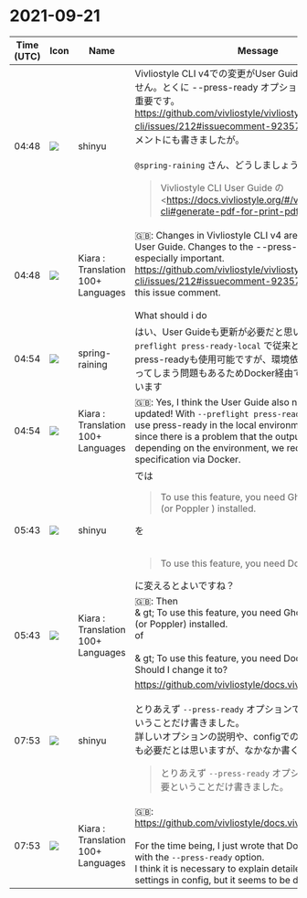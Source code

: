 # 2021-09-21

|Time (UTC)|Icon|Name|Message|
|---|---|---|---|
|04:48|![](https://avatars.slack-edge.com/2018-04-27/354445776386_e258f5ed5ba887b08668_72.jpg)|shinyu|Vivliostyle CLI v4での変更がUser Guideに反映されていません。とくに --press-ready オプションについての変更は重要です。<br><https://github.com/vivliostyle/vivliostyle-cli/issues/212#issuecomment-923578578> このissueコメントにも書きましたが。<br><br>`@spring-raining` さん、どうしましょう<br><blockquote>Vivliostyle CLI User Guide の <https://docs.vivliostyle.org/#/vivliostyle-cli#generate-pdf-for-print-pdfx-1a-format|Generate PDF for print (PDF/X-1a format)> には、<br><br><blockquote>You can use vivliostyle build command with the `--press-ready` option to output in PDF/X-1a format suitable for printing.<br><br>To use this feature, you need Ghostscript and Xpdf (or Poppler ) installed. Here's how to install them on major operating systems:</blockquote>とありますが、これは Vivliostyle CLI v4.0以降では修正が必要ですね？</blockquote>|
|04:48|![](https://avatars.slack-edge.com/2021-08-02/2324149410423_2aa7423c4133ecb9f168_72.png)|Kiara : Translation 100+ Languages|🇬🇧: Changes in Vivliostyle CLI v4 are not reflected in the User Guide. Changes to the --press-ready option are especially important.<br><https://github.com/vivliostyle/vivliostyle-cli/issues/212#issuecomment-923578578> As I wrote in this issue comment.<br><br> What should i do|
|04:54|![](https://secure.gravatar.com/avatar/1ac180f0868137292905c311b5fff781.jpg?s=72&d=https%3A%2F%2Fa.slack-edge.com%2Fdf10d%2Fimg%2Favatars%2Fava_0021-72.png)|spring-raining|はい、User Guideも更新が必要だと思います！ `--preflight press-ready-local` で従来どおりlocal環境のpress-readyも使用可能ですが、環境依存で出力結果が変わってしまう問題もあるためDocker経由での使用を推奨しています|
|04:54|![](https://avatars.slack-edge.com/2021-08-02/2324149410423_2aa7423c4133ecb9f168_72.png)|Kiara : Translation 100+ Languages|🇬🇧: Yes, I think the User Guide also needs to be updated! With `--preflight press-ready-local`, you can use press-ready in the local environment as before, but since there is a problem that the output result changes depending on the environment, we recommend the specification via Docker.|
|05:43|![](https://avatars.slack-edge.com/2018-04-27/354445776386_e258f5ed5ba887b08668_72.jpg)|shinyu|では<br><blockquote>To use this feature, you need Ghostscript and Xpdf (or Poppler ) installed.</blockquote>を<br><br><blockquote>To use this feature, you need Docker installed.</blockquote>に変えるとよいですね？|
|05:43|![](https://avatars.slack-edge.com/2021-08-02/2324149410423_2aa7423c4133ecb9f168_72.png)|Kiara : Translation 100+ Languages|🇬🇧: Then<br>&amp; gt; To use this feature, you need Ghostscript and Xpdf (or Poppler) installed.<br>of<br><br>&amp; gt; To use this feature, you need Docker installed.<br>Should I change it to?|
|07:53|![](https://avatars.slack-edge.com/2018-04-27/354445776386_e258f5ed5ba887b08668_72.jpg)|shinyu|<https://github.com/vivliostyle/docs.vivliostyle.org/pull/16><br><br>とりあえず `--press-ready` オプションで Docker が必要ということだけ書きました。<br>詳しいオプションの説明や、configでの設定についての説明も必要だとは思いますが、なかなか書くの大変そうです<br><blockquote>とりあえず `--press-ready` オプションで Docker が必要ということだけ書きました。</blockquote>|
|07:53|![](https://avatars.slack-edge.com/2021-08-02/2324149410423_2aa7423c4133ecb9f168_72.png)|Kiara : Translation 100+ Languages|🇬🇧: <https://github.com/vivliostyle/docs.vivliostyle.org/pull/16><br><br>For the time being, I just wrote that Docker is required with the `--press-ready` option.<br>I think it is necessary to explain detailed options and settings in config, but it seems to be difficult to write.|
